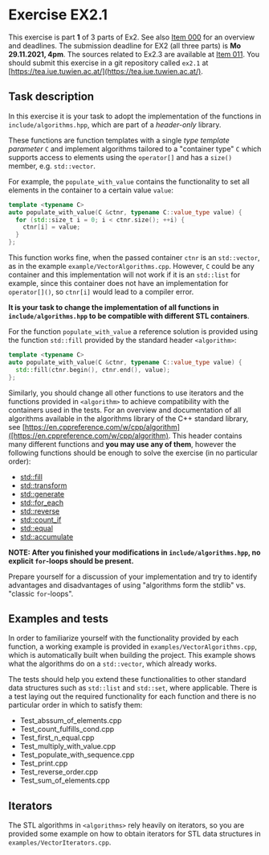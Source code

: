 # Exercise EX2.1

This exercise is part **1** of 3 parts of Ex2. See also [Item 000](https://cppitems.github.io/#/item/000) for an overview and deadlines. The submission deadline for EX2 (all three parts) is **Mo 29.11.2021, 4pm**. The sources related to Ex2.3 are available at [Item 011](https://github.com/cppitems/cppitems/tree/master/items/011). You should submit this exercise in a git repository called `ex2.1` at [https://tea.iue.tuwien.ac.at/](https://tea.iue.tuwien.ac.at/).

## Task description

In this exercise it is your task to adopt the implementation of the functions in `include/algorithms.hpp`, which are part of a *header-only* library.

These functions are function templates with a single *type template parameter* `C` and implement algorithms tailored to a "container type" `C` which supports access to elements using the `operator[]` and has a `size()` member, e.g. `std::vector`.

For example, the `populate_with_value` contains the functionality to set all elements in the container to a certain value `value`:
```C++
template <typename C>
auto populate_with_value(C &ctnr, typename C::value_type value) {
  for (std::size_t i = 0; i < ctnr.size(); ++i) {
    ctnr[i] = value;
  }
};
```
This function works fine, when the passed container `ctnr` is an `std::vector`, as in the example `example/VectorAlgorithms.cpp`. However, `C` could be any container and this implementation will not work if it is an `std::list` for example, since this container does not have an implementation for `operator[]()`, so `ctnr[i]` would lead to a compiler error.

**It is your task to change the implementation of all functions in `include/algorithms.hpp` to be compatible with different STL containers**.

For the function `populate_with_value` a reference solution is provided using the function `std::fill` provided by the standard header `<algorithm>`:

```C++
template <typename C>
auto populate_with_value(C &ctnr, typename C::value_type value) {
  std::fill(ctnr.begin(), ctnr.end(), value);
};
```

Similarly, you should change all other functions to use iterators and the functions provided in `<algorithm>` to achieve compatibility with the containers used in the tests.
For an overview and documentation of all algorithms available in the algorithms library of the C++ standard library, see [https://en.cppreference.com/w/cpp/algorithm]([https://en.cppreference.com/w/cpp/algorithm).
This header contains many different functions and **you may use any of them**, however the following functions should be enough to solve the exercise (in no particular order):
- [std::fill](https://en.cppreference.com/w/cpp/algorithm/fill)
- [std::transform](https://en.cppreference.com/w/cpp/algorithm/transform)
- [std::generate](https://en.cppreference.com/w/cpp/algorithm/generate)
- [std::for_each](https://en.cppreference.com/w/cpp/algorithm/for_each)
- [std::reverse](https://en.cppreference.com/w/cpp/algorithm/reverse)
- [std::count_if](https://en.cppreference.com/w/cpp/algorithm/count_if)
- [std::equal](https://en.cppreference.com/w/cpp/algorithm/equal)
- [std::accumulate](https://en.cppreference.com/w/cpp/algorithm/accumulate)



**NOTE: After you finished your modifications in `include/algorithms.hpp`, no explicit `for`-loops should be present.**

Prepare yourself for a discussion of your implementation and try to identify advantages and disadvantages of using "algorithms form the stdlib" vs. "classic `for`-loops".

## Examples and tests

In order to familiarize yourself with the functionality provided by each function, a working example is provided in `examples/VectorAlgorithms.cpp`, which is automatically built when building the project. This example shows what the algorithms do on a `std::vector`, which already works.

The tests should help you extend these functionalities to other standard data structures such as `std::list` and `std::set`, where applicable. There is a test laying out the required functionality for each function and there is no particular order in which to satisfy them:
- Test_abssum_of_elements.cpp
- Test_count_fulfills_cond.cpp
- Test_first_n_equal.cpp
- Test_multiply_with_value.cpp
- Test_populate_with_sequence.cpp
- Test_print.cpp
- Test_reverse_order.cpp
- Test_sum_of_elements.cpp

## Iterators

The STL algorithms in `<algorithms>` rely heavily on iterators, so you are provided some example on how to obtain iterators for STL data structures in `examples/VectorIterators.cpp`.